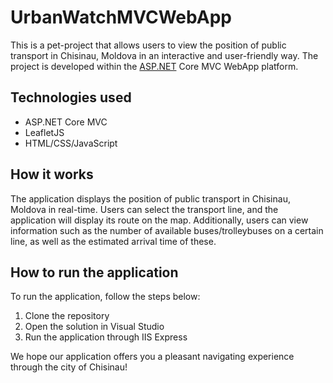 # UrbanWatchMVCWebApp
This is a pet-project that allows users to view the position of public transport in Chisinau, Moldova in an interactive and user-friendly way. The project is developed within the [ASP.NET](http://asp.net/) Core MVC WebApp platform.

## Technologies used

- ASP.NET Core MVC
- LeafletJS
- HTML/CSS/JavaScript

## How it works

The application displays the position of public transport in Chisinau, Moldova in real-time. Users can select the transport line, and the application will display its route on the map. Additionally, users can view information such as the number of available buses/trolleybuses on a certain line, as well as the estimated arrival time of these.

## How to run the application

To run the application, follow the steps below:

1. Clone the repository
2. Open the solution in Visual Studio
3. Run the application through IIS Express

We hope our application offers you a pleasant navigating experience through the city of Chisinau!
